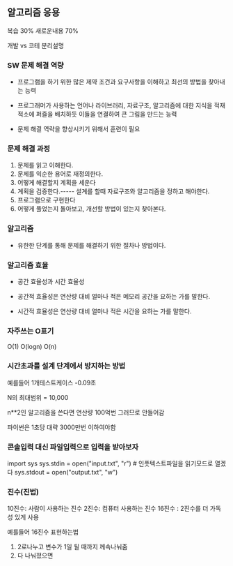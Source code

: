 ## 알고리즘 응용

복습 30% 새로운내용 70%

개발 vs 코테 분리설명

### SW 문제 해결 역량
- 프로그램을 하기 위한 많은 제약 조건과 요구사항을 이해하고 최선의 방법을 찾아내는 능력
- 프로그래머가 사용하는 언어나 라이브러리, 자료구조, 알고리즘에 대한 지식을 적재적소에 퍼즐을 배치하듯 이들을 연결하여 큰 그림을 만드는 능력

- 문제 해결 역략을 향상시키기 위해서 훈련이 필요

### 문제 해결 과정
1. 문제를 읽고 이해한다.
2. 문제를 익순한 용어로 재정의한다.
3. 어떻게 해결할지 계획을 세운다
4. 계획을 검증한다.----- 설계를 할때 자료구조와 알고리즘을 정하고 해야한다.
5. 프로그램으로 구현한다
6. 어떻게 풀었는지 돌아보고, 개선할 방법이 있는지 찾아본다.

### 알고리즘
- 유한한 단계를 통해 문제를 해결하기 위한 절차나 방법이다.

### 알고리즘 효율
- 공간 효율성과 시간 효율성

- 공간적 효율성은 연산량 대비 얼마나 적은 메모리 공간을 요하는 가를 말한다.
- 시간적 효율성은 연산량 대비 얼마나 적은 시간을 요하는 가를 말한다.

### 자주쓰는 O표기

O(1)
O(logn)
O(n)

### 시간초과를 설계 단계에서 방지하는 방법

예를들어 1개테스트케이스 -0.09초

N의 최대범위 = 10,000

n**2인 알고리즘을 쓴다면 연산량 100억번 그러므로 안들어감

파이썬은 1초당 대략 3000만번 이하여야함


### 콘솔입력 대신 파일입력으로 입력을 받아보자

import sys
sys.stdin = open("input.txt", "r") # 인풋텍스트파일을 읽기모드로 열겠다
sys.stdout = open("output.txt", "w")

### 진수(진법)
10진수: 사람이 사용하는 진수
2진수: 컴퓨터 사용하는 진수
16진수 : 2진수를 더 가독성 있게 사용

예를들어 16진수 표현하는법
1. 2로나누고 변수가 1일 될 때까지 께속나눠줌
2. 다 나눠졌으면 